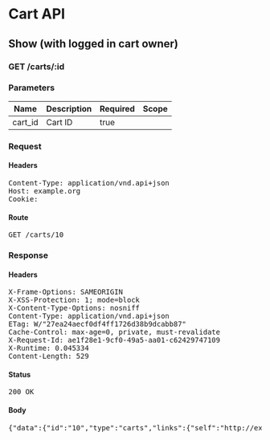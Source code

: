 # Cart API

## Show (with logged in cart owner)

### GET /carts/:id

### Parameters

| Name | Description | Required | Scope |
|------|-------------|----------|-------|
| cart_id | Cart ID | true |  |

### Request

#### Headers

<pre>Content-Type: application/vnd.api+json
Host: example.org
Cookie: </pre>

#### Route

<pre>GET /carts/10</pre>

### Response

#### Headers

<pre>X-Frame-Options: SAMEORIGIN
X-XSS-Protection: 1; mode=block
X-Content-Type-Options: nosniff
Content-Type: application/vnd.api+json
ETag: W/&quot;27ea24aecf0df4ff1726d38b9dcabb87&quot;
Cache-Control: max-age=0, private, must-revalidate
X-Request-Id: ae1f28e1-9cf0-49a5-aa01-c62429747109
X-Runtime: 0.045334
Content-Length: 529</pre>

#### Status

<pre>200 OK</pre>

#### Body

<pre>{"data":{"id":"10","type":"carts","links":{"self":"http://example.org/carts/10"},"attributes":{"user_id":1,"purchased_at":null,"created_at":"2018-01-17T19:36:04.841Z","updated_at":"2018-01-17T19:36:04.841Z","origin":null},"relationships":{"line_items":{"links":{"self":"http://example.org/carts/10/relationships/line_items","related":"http://example.org/carts/10/line_items"}},"cart_purchases":{"links":{"self":"http://example.org/carts/10/relationships/cart_purchases","related":"http://example.org/carts/10/cart_purchases"}}}}}</pre>
